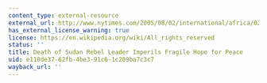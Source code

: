 ```yaml
---
content_type: external-resource
external_url: http://www.nytimes.com/2005/08/02/international/africa/02sudan.html?pagewanted=all
has_external_license_warning: true
license: https://en.wikipedia.org/wiki/All_rights_reserved
status: ''
title: Death of Sudan Rebel Leader Imperils Fragile Hope for Peace
uid: e110de37-62fb-4be3-91c6-1c209ba7c3c7
wayback_url: ''
---
```

